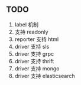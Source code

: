 ## TODO

1. label 机制
2. 支持 readonly
3. reporter 支持 html
4. driver 支持 sls
6. driver 支持 grpc
7. driver 支持 thrift
8. driver 支持 mongo
9. driver 支持 elasticsearch
